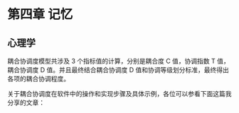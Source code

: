 # 第四章 记忆

## 心理学

耦合协调度模型共涉及 3 个指标值的计算，分别是耦合度 C 值，协调指数 T 值，耦合协调度 D 值。并且最终结合耦合协调度 D 值和协调等级划分标准，最终得出各项的耦合协调程度。

关于耦合协调度在软件中的操作和实现步骤及具体示例，各位可以参看下面这篇我分享的文章：
